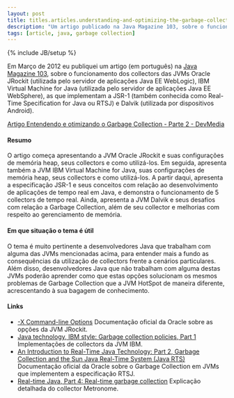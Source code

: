 ```yaml
---
layout: post
title: titles.articles.understanding-and-optimizing-the-garbage-collection-part-2
description: "Um artigo publicado na Java Magazine 103, sobre o funcionamento dos collectors das JVMs Oracle JRockit (WebLogic), IBM Virtual Machine for Java (WebSphere), as que implementam a JSR-1 (RTSJ) e Dalvik (Android)."
tags: [article, java, garbage collection]
---
```

{% include JB/setup %}

Em Março de 2012 eu publiquei um artigo (em português) na [Java Magazine 103](http://www.devmedia.com.br/revista-java-magazine-103/24382), sobre o funcionamento dos collectors das JVMs Oracle JRockit (utilizada pelo servidor de aplicações Java EE WebLogic), IBM Virtual Machine for Java (utilizada pelo servidor de aplicações Java EE WebSphere), as que implementam a JSR-1 (também conhecida como Real-Time Specification for Java ou RTSJ) e Dalvik (utilizada por dispositivos Android).

[Artigo Entendendo e otimizando o Garbage Collection - Parte 2 - DevMedia](http://www.devmedia.com.br/entendendo-e-otimizando-o-garbage-collection-revista-java-magazine-103-parte-2/24387)

#### Resumo
O artigo começa apresentando a JVM Oracle JRockit e suas configurações de memória heap, seus collectors e como utilizá-los. Em seguida, apresenta também a JVM IBM Virtual Machine for Java, suas configurações de memória heap, seus collectors e como utilizá-los. A partir daqui, apresenta a especificação JSR-1 e seus conceitos com relação ao desenvolvimento de aplicações de tempo real em Java, e demonstra o funcionamento de 5 collectors de tempo real. Ainda, apresenta a JVM Dalvik e seus desafios com relação a Garbage Collection, além de seu collector e melhorias com respeito ao gerenciamento de memória.

#### Em que situação o tema é útil
O tema é muito pertinente a desenvolvedores Java que trabalham com alguma das JVMs mencionadas acima, para entender mais a fundo as consequências da utilização de collectors frente a cenários particulares. Além disso, desenvolvedores Java que não trabalham com alguma destas JVMs poderão aprender como que estas opções solucionam os mesmos problemas de Garbage Collection que a JVM HotSpot de maneira diferente, acrescentando à sua bagagem de conhecimento.

#### Links
 * [-X Command-line Options](http://docs.oracle.com/cd/E13150_01/jrockit_jvm/jrockit/jrdocs/refman/optionX.html) Documentação oficial da Oracle sobre as opções da JVM JRockit.
 * [Java technology, IBM style: Garbage collection policies, Part 1](http://www.ibm.com/developerworks/java/library/j-ibmjava2/) Implementações de collectors da JVM IBM.
 * [An Introduction to Real-Time Java Technology: Part 2, Garbage Collection and the Sun Java Real-Time System (Java RTS)](http://www.oracle.com/technetwork/articles/javase/index-138577.html) Documentação oficial da Oracle sobre o Garbage Collection em JVMs que implementem a especificação RTSJ.
 * [Real-time Java, Part 4: Real-time garbage collection](http://www.ibm.com/developerworks/java/library/j-rtj4/index.html) Explicação detalhada do collector Metronome.

